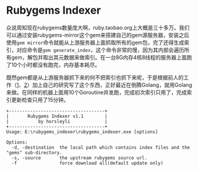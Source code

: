 Rubygems Indexer
==========
众说周知现在rubygems数量庞大啊，ruby.taobao.org上大概是三十多万。我们可以通过安装rubygems-mirror这个gem来搭建自己的gem源服务器，安装之后使用`gem mirror`命令就能从上游服务器上面抓取所有的gem包，完了还得生成索引，对应命令是`gem generate_index`，这个命令非常的慢，因为其内部会遍历所有gem，解包并取出其元数据来做索引。在一台8G内存4核8线程的服务器上面跑了10个小时都没有跑完，内存基本耗尽。

既然gem都是从上游服务器抓下来的何不把索引也抓下来呢，于是根据前人的工作（[1]、[2]）加上自己的研究写了这个东西，正好最近在倒腾Golang，就用Golang来做。在同样的机器上面用10个Goroutine并发跑，完成初次索引只用了，完成索引更新检查只用了15分钟。


	+------------------------------------+
	|       Rubygems Indexer v1.1        |
	|           by horsleyli             |
	+------------------------------------+
	Usage: E:\rubygems_indexer\rubygems_indexer.exe [options]
	
	Options:
	  -d, -destination	the local path which contains index files and the "gems" sub-directory.
	  -s, -source		the upstream rubygems source url.
	  -f				force download all(default update only)


[1]: https://gist.github.com/kcowgill/5526236
[2]: https://github.com/yoshiori/rubygems-mirror-command/blob/master/lib/rubygems/mirror/command/cli.rb